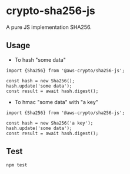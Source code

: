 # crypto-sha256-js

A pure JS implementation SHA256.

## Usage

- To hash "some data"
```
import {Sha256} from '@aws-crypto/sha256-js';

const hash = new Sha256();
hash.update('some data');
const result = await hash.digest();
```

- To hmac "some data" with "a key"
```
import {Sha256} from '@aws-crypto/sha256-js';

const hash = new Sha256('a key');
hash.update('some data');
const result = await hash.digest();
```

## Test

`npm test`
